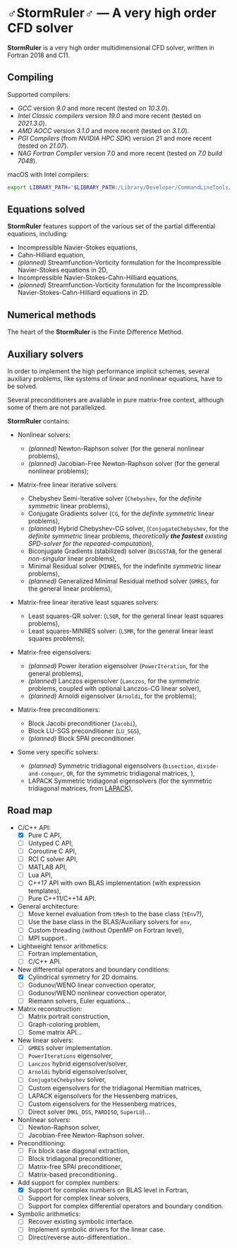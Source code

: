 <!--=-=-=-=-=-=-=-=-=-=-=-=-=-=-=-=-=-=-=-=-=-=-=-=-=-=-=-=-=-=-=-->
# ♂StormRuler♂ — A very high order CFD solver
<!--=-=-=-=-=-=-=-=-=-=-=-=-=-=-=-=-=-=-=-=-=-=-=-=-=-=-=-=-=-=-=-->
**StormRuler** is a very high order multidimensional CFD solver, 
written in Fortran 2018 and C11.

<!----------------------------------------------------------------->
## Compiling
<!----------------------------------------------------------------->

Supported compilers:
* _GCC_ version _9.0_ and more recent 
  (tested on _10.3.0_).
* _Intel Classic compilers_ version _19.0_ and more recent
  (tested on _2021.3.0_).
* _AMD AOCC_ version _3.1.0_ and more recent
  (tested on _3.1.0_).
* _PGI Compilers_ (from _NVIDIA HPC SDK_) version 21 and more recent 
  (tested on _21.07_).
* _NAG Fortran Compiler_ version 7.0 and more recent
  (tested on _7.0 build 7048_).

macOS with Intel compilers:
```zsh
export LIBRARY_PATH="$LIBRARY_PATH:/Library/Developer/CommandLineTools/SDKs/MacOSX.sdk/usr/lib"
```

<!----------------------------------------------------------------->
## Equations solved
<!----------------------------------------------------------------->
**StormRuler** features support of the various set of the
partial differential equations, including:
* Incompressible Navier-Stokes equations,
* Cahn-Hilliard equation,
* _(planned)_ Streamfunction-Vorticity formulation for the
  Incompressible Navier-Stokes equations in 2D,
* Incompressible Navier-Stokes-Cahn-Hilliard equations,
* _(planned)_ Streamfunction-Vorticity formulation for the
  Incompressible Navier-Stokes-Cahn-Hilliard equations in 2D.

<!----------------------------------------------------------------->
## Numerical methods
<!----------------------------------------------------------------->
The heart of the **StormRuler** is the Finite Difference Method.

<!----------------------------------------------------------------->
## Auxiliary solvers
<!----------------------------------------------------------------->
In order to implement the high performance implicit schemes,
several auxiliary problems, like systems of linear and nonlinear
equations, have to be solved.

<!--For the sake of convenience, all auxiliary solvers are implemented 
in the matrix-free manner: no assembled matrix is required to find 
a solution of the algebraic problem, only the matrix-vector product 
function is used.

Although most of the problems can be solved in the matrix-free 
manner using the Krylov subspace iterative solver, in some 
pathological cases an assembled matrix be required to 
construct a suitable preconditioner or utilize a direct solver.
**StormRuler** reconstructs a matrix using the matrix-vector 
product function automatically, using the 
_graph coloring based-algorithm_ in order to minimize an 
amount of the matrix-vector products required to construct it.-->

Several preconditioners are available in pure matrix-free context,
although some of them are not parallelized.

**StormRuler** contains:
- Nonlinear solvers:
  * _(planned)_ Newton-Raphson solver 
    (for the general nonlinear problems),
  * _(planned)_ Jacobian-Free Newton-Raphson solver 
    (for the general nonlinear problems);

- Matrix-free linear iterative solvers:
  * Chebyshev Semi-Iterative solver
    (`Chebyshev`, for the _definite symmetric_ linear problems),
  * Conjugate Gradients solver 
    (`CG`, for the _definite symmetric_ linear problems),
  * _(planned)_ Hybrid Chebyshev-CG solver,
    (`ConjugateChebyshev`, for the _definite symmetric_ linear problems,
     _theoretically **the fastest** existing SPD-solver 
      for the repeated-computation_),
  * Biconjugate Gradients (stabilized) solver
    (`BiCGSTAB`, for the general _non-singular_ linear problems),
  * Minimal Residual solver
    (`MINRES`, for the indefinite _symmetric_ linear problems),
  * _(planned)_ Generalized Minimal Residual method solver
    (`GMRES`, for the general linear problems),

- Matrix-free linear iterative least squares solvers:
  * Least squares-QR solver:
    (`LSQR`, for the general linear least squares problems),
  * Least squares-MINRES solver:
    (`LSMR`, for the general linear least squares problems);

- Matrix-free eigensolvers:
  * _(planned)_ Power iteration eigensolver
    (`PowerIteration`, for the general problems),
  * _(planned)_ Lanczos eigensolver
    (`Lanczos`, for the _symmetric_ problems,
     coupled with optional Lanczos-CG linear solver),
  * _(planned)_ Arnoldi eigensolver
    (`Arnoldi`, for the problems);

- Matrix-free preconditioners:
  * Block Jacobi preconditioner
    (`Jacobi`),
  * Block LU-SGS preconditioner
    (`LU_SGS`),
  * _(planned)_ Block SPAI preconditioner.

- Some very specific solvers:
  * _(planned)_ Symmetric tridiagonal eigensolvers
    (`bisection`, `divide-and-conquer`, `QR`,
     for the symmetric tridiagonal matrices, ),
  * LAPACK Symmetric tridiagonal eigensolvers
    (for the symmetric tridiagonal matrices, from [LAPACK](https://bit.ly/3yWg8qM)),

<!--
- Linear direct solvers (embedded into the matrix-free environment):
  * MKL Direct Sparse Solver 
    (`DSS_MKL`, from [MKL DSS](https://intel.ly/37N95pe)).-->

<!----------------------------------------------------------------->
## Road map
<!----------------------------------------------------------------->

* C/C++ API:
  - [x] Pure C API,
  - [ ] Untyped C API,
  - [ ] Coroutine C API,
  - [ ] RCI C solver API,
  - [ ] MATLAB API,
  - [ ] Lua API,
  - [ ] C++17 API with own BLAS implementation (with expression templates),
  - [ ] Pure C++11/C++14 API.

* General architecture:
  - [ ] Move kernel evaluation from `tMesh` to the base class (`tEnv`?),
  - [ ] Use the base class in the BLAS/Auxiliary solvers for `env`,
  - [ ] Custom threading (without OpenMP on Fortran level),
  - [ ] MPI support..

* Lightweight tensor arithmetics:
  - [ ] Fortran implementation,
  - [ ] C/C++ API.

* New differential operators and boundary conditions:
  - [x] Cylindrical symmetry for 2D domains.
  - [ ] Godunov/WENO linear convection operator,
  - [ ] Godunov/WENO nonlinear convection operator,
  - [ ] Riemann solvers, Euler equations...

* Matrix reconstruction:
  - [ ] Matrix portrait construction,
  - [ ] Graph-coloring problem,
  - [ ] Some matrix API...

* New linear solvers:
  - [ ] `GMRES` solver implementation.
  - [ ] `PowerIterations` eigensolver,
  - [ ] `Lanczos` hybrid eigensolver/solver,
  - [ ] `Arnoldi` hybrid eigensolver/solver,
  - [ ] `ConjugateChebyshev` solver,
  - [ ] Custom eigensolvers for the tridiagonal Hermitian matrices,
  - [ ] LAPACK eigensolvers for the Hessenberg matrices,
  - [ ] Custom eigensolvers for the Hessenberg matrices,
  - [ ] Direct solver (`MKL_DSS`, `PARDISO`, `SuperLU`)...

* Nonlinear solvers:
  - [ ] Newton-Raphson solver,
  - [ ] Jacobian-Free Newton-Raphson solver.

* Preconditioning:
  - [ ] Fix block case diagonal extraction,
  - [ ] Block tridiagonal preconditioner,
  - [ ] Matrix-free SPAI preconditioner,
  - [ ] Matrix-based preconditioning..

* Add support for complex numbers:
  - [x] Support for complex numbers on BLAS level in Fortran,
  - [ ] Support for complex linear solvers,
  - [ ] Support for complex differential operators and boundary condition. 

* Symbolic arithmetics:
  - [ ] Recover existing symbolic interface.
  - [ ] Implement symbolic drivers for the linear case.
  - [ ] Direct/reverse auto-differentiation..
